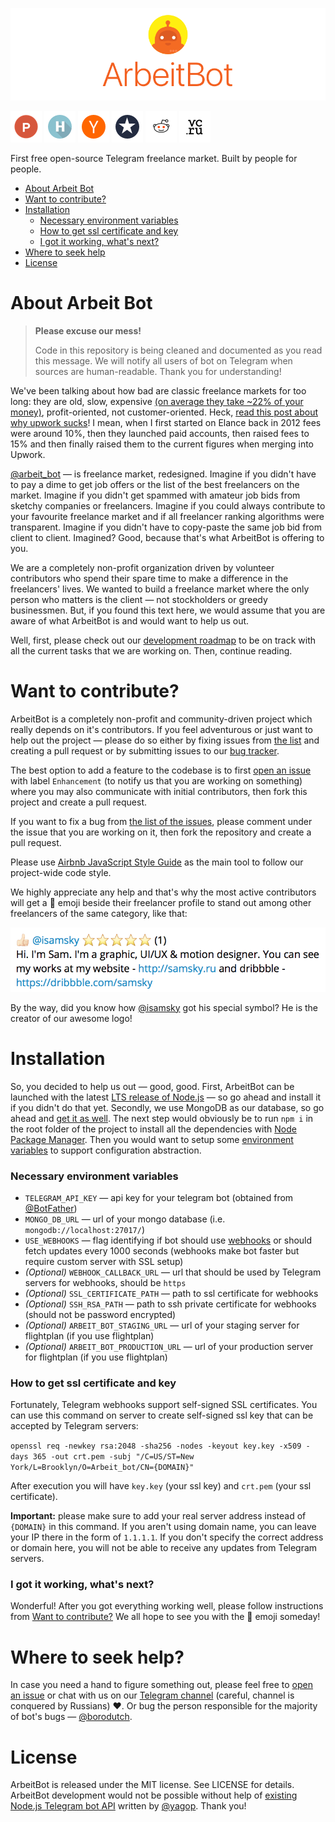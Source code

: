 [![ArbeitBot](/docs/header.png?raw=true)](https://arbeitbot.com/)

[![Product Hunt](/docs/ph.png?raw=true)](https://www.producthunt.com/tech/arbeitbot)
[![Habrahabr](/docs/habr.png?raw=true)](https://habrahabr.ru/post/310434/)
[![Hacker News](/docs/hackernews.png?raw=true)](https://news.ycombinator.com/item?id=12821984)
[![Spark](/docs/spark.png?raw=true)](https://spark.ru/startup/arbeitbot/blog/18257/kak-arbeitbot-poluchil-pervie-1250-ustanovok)
[![Reddit](/docs/reddit.png?raw=true)](https://www.reddit.com/r/javascript/comments/59y20u/first_free_opensource_telegram_freelance_market/)
[![vc.ru](/docs/vc.png?raw=true)](https://vc.ru/p/arbeitbot)

First free open-source Telegram freelance market. Built by people for people.

- [About Arbeit Bot](#about-arbeit-bot)
- [Want to contribute?](#want-to-contribute)
- [Installation](#installation)
    - [Necessary environment variables](#necessary-environment-variables)
    - [How to get ssl certificate and key](#how-to-get-ssl-certificate-and-key)
    - [I got it working, what's next?](#i-got-it-working-whats-next)
- [Where to seek help](#where-to-seek-help)
- [License](#license)

# About Arbeit Bot
> **Please excuse our mess!**
>
> Code in this repository is being cleaned and documented as you read this message. We will notify all users of bot on Telegram when sources are human-readable. Thank you for understanding!

We've been talking about how bad are classic freelance markets for too long: they are old, slow, expensive [(on average they take ~22% of your money)](https://support.upwork.com/hc/en-us/articles/211062538-Freelancer-Service-Fees), profit-oriented, not customer-oriented. Heck, [read this post about why upwork sucks](https://collegetimes.co/upwork-sucks/)! I mean, when I first started on Elance back in 2012 fees were around 10%, then they launched paid accounts, then raised fees to 15% and then finally raised them to the current figures when merging into Upwork.

[@arbeit_bot](https://telegram.me/arbeit_bot) — is freelance market, redesigned. Imagine if you didn't have to pay a dime to get job offers or the list of the best freelancers on the market. Imagine if you didn't get spammed with amateur job bids from sketchy companies or freelancers. Imagine if you could always contribute to your favourite freelance market and if all freelancer ranking algorithms were transparent. Imagine if you didn't have to copy-paste the same job bid from client to client. Imagined? Good, because that's what ArbeitBot is offering to you.

We are a completely non-profit organization driven by volunteer contributors who spend their spare time to make a difference in the freelancers' lives. We wanted to build a freelance market where the only person who matters is the client — not stockholders or greedy businessmen. But, if you found this text here, we would assume that you are aware of what ArbeitBot is and would want to help us out.

Well, first, please check out our [development roadmap](https://github.com/ArbeitBot/ArbeitBot/issues) to be on track with all the current tasks that we are working on. Then, continue reading.

# Want to contribute?
ArbeitBot is a completely non-profit and community-driven project which really depends on it's contributors. If you feel adventurous or just want to help out the project — please do so either by fixing issues from [the list](https://github.com/ArbeitBot/ArbeitBot/issues) and creating a pull request or by submitting issues to our [bug tracker](https://github.com/ArbeitBot/ArbeitBot/issues).

The best option to add a feature to the codebase is to first [open an issue](https://github.com/ArbeitBot/ArbeitBot/issues) with label `Enhancement` (to notify us that you are working on something) where you may also communicate with initial contributors, then fork this project and create a pull request.

If you want to fix a bug from [the list of the issues](https://github.com/ArbeitBot/ArbeitBot/issues), please comment under the issue that you are working on it, then fork the repository and create a pull request.

Please use [Airbnb JavaScript Style Guide](https://github.com/airbnb/javascript) as the main tool to follow our project-wide code style.

We highly appreciate any help and that's why the most active contributors will get a 🐝 emoji beside their freelancer profile to stand out among other freelancers of the same category, like that:

![@isamsky profile](/docs/special.png?raw=true)

By the way, did you know how [@isamsky](https://telegram.me/isamsky) got his special symbol? He is the creator of our awesome logo!
# Installation
So, you decided to help us out — good, good. First, ArbeitBot can be launched with the latest [LTS release of Node.js](https://nodejs.org) — so go ahead and install it if you didn't do that yet. Secondly, we use MongoDB as our database, so go ahead and [get it as well](https://www.mongodb.com/). The next step would obviously be to run `npm i` in the root folder of the project to install all the dependencies with [Node Package Manager](https://www.npmjs.com/). Then you would want to setup some [environment variables](https://en.wikipedia.org/wiki/Environment_variable) to support configuration abstraction.
### Necessary environment variables
* `TELEGRAM_API_KEY` — api key for your telegram bot (obtained from [@BotFather](https://telegram.me/botfather))
* `MONGO_DB_URL` — url of your mongo database (i.e. `mongodb://localhost:27017/`)
* `USE_WEBHOOKS` — flag identifying if bot should use [webhooks](https://core.telegram.org/bots/api/#setwebhook) or should fetch updates every 1000 seconds (webhooks make bot faster but require custom server with SSL setup)
* *(Optional)* `WEBHOOK_CALLBACK_URL` — url that should be used by Telegram servers for webhooks, should be `https`
* *(Optional)* `SSL_CERTIFICATE_PATH` — path to ssl certificate for webhooks
* *(Optional)* `SSH_RSA_PATH` — path to ssh private certificate for webhooks (should not be password encrypted)
* *(Optional)* `ARBEIT_BOT_STAGING_URL` — url of your staging server for flightplan (if you use flightplan)
* *(Optional)* `ARBEIT_BOT_PRODUCTION_URL` — url of your production server for flightplan (if you use flightplan)

### How to get ssl certificate and key
Fortunately, Telegram webhooks support self-signed SSL certificates. You can use this command on server to create self-signed ssl key that can be accepted by Telegram servers:

`openssl req -newkey rsa:2048 -sha256 -nodes -keyout key.key -x509 -days 365 -out crt.pem -subj "/C=US/ST=New York/L=Brooklyn/O=Arbeit_bot/CN={DOMAIN}"`

After execution you will have `key.key` (your ssl key) and `crt.pem` (your ssl certificate).

**Important:** please make sure to add your real server address instead of `{DOMAIN}` in this command. If you aren't using domain name, you can leave your IP there in the form of `1.1.1.1`. If you don't specify the correct address or domain here, you will not be able to receive any updates from Telegram servers.

### I got it working, what's next?
Wonderful! After you got everything working well, please follow instructions from [Want to contribute?](#want-to-contribute) We all hope to see you with the 🐝 emoji someday!

# Where to seek help?
In case you need a hand to figure something out, please feel free to [open an issue](https://github.com/ArbeitBot/ArbeitBot/issues) or chat with us on our [Telegram channel](https://telegram.me/borodutcher) (careful, channel is conquered by Russians) ❤️. Or bug the person responsible for the majority of bot's bugs — [@borodutch](https://telegram.me/borodutch).

# License
ArbeitBot is released under the MIT license. See LICENSE for details. ArbeitBot development would not be possible without help of [existing Node.js Telegram bot API](https://github.com/yagop/node-telegram-bot-api/) written by [@yagop](https://github.com/yagop). Thank you!

